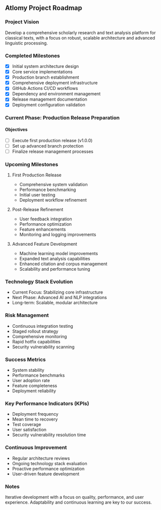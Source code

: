 ## Atlomy Project Roadmap

### Project Vision
Develop a comprehensive scholarly research and text analysis platform for classical texts, with a focus on robust, scalable architecture and advanced linguistic processing.

### Completed Milestones
- [x] Initial system architecture design
- [x] Core service implementations
- [x] Production branch establishment
- [x] Comprehensive deployment infrastructure
- [x] GitHub Actions CI/CD workflows
- [x] Dependency and environment management
- [x] Release management documentation
- [x] Deployment configuration validation

### Current Phase: Production Release Preparation
#### Objectives
- [ ] Execute first production release (v1.0.0)
- [ ] Set up advanced branch protection
- [ ] Finalize release management processes

### Upcoming Milestones
1. First Production Release
   - Comprehensive system validation
   - Performance benchmarking
   - Initial user testing
   - Deployment workflow refinement

2. Post-Release Refinement
   - User feedback integration
   - Performance optimization
   - Feature enhancements
   - Monitoring and logging improvements

3. Advanced Feature Development
   - Machine learning model improvements
   - Expanded text analysis capabilities
   - Enhanced citation and corpus management
   - Scalability and performance tuning

### Technology Stack Evolution
- Current Focus: Stabilizing core infrastructure
- Next Phase: Advanced AI and NLP integrations
- Long-term: Scalable, modular architecture

### Risk Management
- Continuous integration testing
- Staged rollout strategy
- Comprehensive monitoring
- Rapid hotfix capabilities
- Security vulnerability scanning

### Success Metrics
- System stability
- Performance benchmarks
- User adoption rate
- Feature completeness
- Deployment reliability

### Key Performance Indicators (KPIs)
- Deployment frequency
- Mean time to recovery
- Test coverage
- User satisfaction
- Security vulnerability resolution time

### Continuous Improvement
- Regular architecture reviews
- Ongoing technology stack evaluation
- Proactive performance optimization
- User-driven feature development

### Notes
Iterative development with a focus on quality, performance, and user experience. Adaptability and continuous learning are key to our success.
